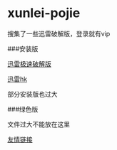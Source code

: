 # xunlei-pojie
搜集了一些迅雷破解版，登录就有vip


###安装版

[迅雷极速破解版](https://github.com/icer233/xunlei-pojie/files/8792602/default.zip)

[迅雷hk](https://github.com/icer233/xunlei-pojie/files/8792603/hk.zip)

部分安装版也过大

###绿色版

文件过大不能放在这里

[友情链接](https://github.com/littleostar-toolbox/thunder-superquick-version-tool-dl)
